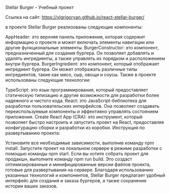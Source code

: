 Stellar Burger - Учебный проект

Ссылка на сайт: https://vlgrigoryan.github.io/react-stellar-burger/

в проекте Stellar Burger реализованы следующие компоненты:

AppHeader: это верхняя панель приложения, которая содержит информацию о проекте и может включать элементы навигации или другие функциональные элементы.
BurgerConstructor: это компонент, предназначенный для создания бургера. Он позволяет добавлять и удалять ингредиенты, а также управлять их порядком и расположением внутри бургера.
BurgerIngredient: это компонент, который отображает ингредиент бургера. Он может отображать различные типы ингредиентов, такие как мясо, сыр, овощи и соусы.
Также в проекте использованы следующие технологии:

TypeScript: это язык программирования, который предоставляет статическую типизацию и другие возможности для разработки более надежного и чистого кода.
React: это JavaScript-библиотека для разработки пользовательских интерфейсов. Она позволяет создавать переиспользуемые компоненты и эффективно управлять состоянием приложения.
Create React App (CRA): это инструмент, который позволяет быстро настроить и запустить проект на React, предоставляя конфигурацию сборки и разработки из коробки.
Инструкция по развертыванию проекта:

Установите все необходимые зависимости, выполнив команду npm install.
Запустите проект на локальном сервере в режиме разработки с помощью команды npm start.
Если вы хотите собрать проект для продакшн, выполните команду npm run build. Это создаст оптимизированные и минифицированные версии файлов проекта, готовые для развертывания на сервере.
Благодаря использованию указанных технологий и компонентов, Stellar Burger предлагает удобный интерфейс для создания и заказа бургеров, а также сохранение истории ваших заказов.